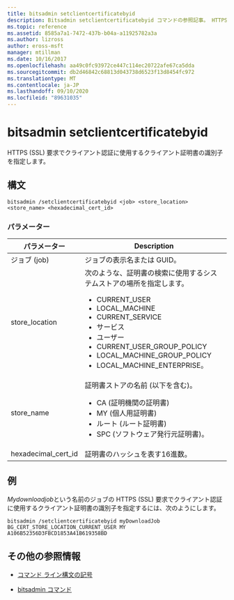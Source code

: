 ```yaml
---
title: bitsadmin setclientcertificatebyid
description: Bitsadmin setclientcertificatebyid コマンドの参照記事。 HTTPS (SSL) 要求でクライアント認証に使用するクライアント証明書の識別子を指定します。
ms.topic: reference
ms.assetid: 8585a7a1-7472-437b-b04a-a11925782a3a
ms.author: lizross
author: eross-msft
manager: mtillman
ms.date: 10/16/2017
ms.openlocfilehash: aa49c0fc93972ce447c114ec20722afe67ca5dda
ms.sourcegitcommit: db2d46842c68813d043738d6523f13d8454fc972
ms.translationtype: MT
ms.contentlocale: ja-JP
ms.lasthandoff: 09/10/2020
ms.locfileid: "89631035"
---
```

# <a name="bitsadmin-setclientcertificatebyid"></a>bitsadmin setclientcertificatebyid

HTTPS (SSL) 要求でクライアント認証に使用するクライアント証明書の識別子を指定します。

## <a name="syntax"></a>構文

```
bitsadmin /setclientcertificatebyid <job> <store_location> <store_name> <hexadecimal_cert_id>
```

### <a name="parameters"></a>パラメーター

| パラメーター | Description |
| -------------- | -------------- |
| ジョブ (job) | ジョブの表示名または GUID。 |
| store_location | 次のような、証明書の検索に使用するシステムストアの場所を指定します。<ul><li>CURRENT_USER</li><li>LOCAL_MACHINE</li><li>CURRENT_SERVICE</li><li>サービス</li><li>ユーザー</li><li>CURRENT_USER_GROUP_POLICY</li><li>LOCAL_MACHINE_GROUP_POLICY</li><li>LOCAL_MACHINE_ENTERPRISE。</li></ul> |
| store_name | 証明書ストアの名前 (以下を含む)。<ul><li>CA (証明機関の証明書)</li><li>MY (個人用証明書)</li><li>ルート (ルート証明書)</li><li>SPC (ソフトウェア発行元証明書)。</li></ul> |
| hexadecimal_cert_id | 証明書のハッシュを表す16進数。 |

## <a name="examples"></a>例

*Mydownloadjob*という名前のジョブの HTTPS (SSL) 要求でクライアント認証に使用するクライアント証明書の識別子を指定するには、次のようにします。

```
bitsadmin /setclientcertificatebyid myDownloadJob BG_CERT_STORE_LOCATION_CURRENT_USER MY A106B52356D3FBCD1853A41B619358BD
```

## <a name="additional-references"></a>その他の参照情報

- [コマンド ライン構文の記号](command-line-syntax-key.md)

- [bitsadmin コマンド](bitsadmin.md)
